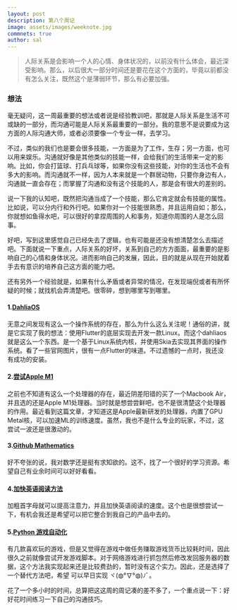 ```yaml
---
layout: post
description: 第八个周记
image: assets/images/weeknote.jpg
commnets: true
author: sal
---
```


> 人际关系是会影响一个人的心情、身体状况的，以前没有什么体会，最近深受影响。那么，以后很大一部分时间还是要花在这个方面的，毕竟以前都没有怎么关注，既然这个是薄弱环节，那么有必要加强。

### 想法
毫无疑问，这一周最重要的想法或者说是经验教训吧，那就是人际关系是生活不可或缺的一部分，而沟通可能是人际关系最重要的一部分。我的意思不是说要成为这方面的人际沟通大师，或者必须要像一个专业一样，去学习。

不过，类似的我们也是要会很多技能，一方面是为了工作，生存；另一方面，也可以用来娱乐。沟通就好像是其他类似的技能一样，会给我们的生活带来一定的影响。比如，你会打篮球、打兵乓球等，如果你没有这些技能，对你的生活也不会有多大的影响。而沟通就不一样，因为人本来就是一个群居动物，只要你身边有人，沟通就一直会存在；而掌握了沟通和没有这个技能的人，那是会有很大的差别的。

说一下我的认知吧，既然把沟通当成了一个技能，那么它肯定就会有技能的属性。比如说，可以分内行和外行吧。如果你对一个技能很熟悉，并且运用自如；那么，你就想如鱼得水吧，可以很好的拿捏周围的人和事务，知道你周围的人是怎么回事。

好吧，写到这里感觉自己已经失去了逻辑，也有可能是还没有想清楚怎么去描述吧。下面就说一下重点，人际关系的好坏，关系到自己的方方面面，最重要的是影响自己的心情和身体状况。进而影响自己的发展，因此，目的就是从现在开始就着手去有意识的培养自己这方面的能力吧。

还有另外一个经验就是，如果有什么矛盾或者异常的情况，在发现端倪或者有所怀疑的时候；就找机会弄清楚吧。很零碎，想到哪里写到哪里。

#### 1.[DahliaOS](https://dahliaos.io/)
无意之间发现有这么一个操作系统的存在，那么为什么这么关注呢！通俗的讲，就是它实现了我的想法：使用Flutter的底层实现去开发一款Linux。而这个dahliaos就是这么一个东西。是一个基于Linux系统内核，并使用Skia去实现其界面的操作系统。看了一些官网图片，很有一点Flutter的味道。不过遗憾的一点时，我还没有成功的安装。

#### 2.[尝试Apple M1](https://link.medium.com/9jwFO2hYfqb)
之前也不知道有这么一个处理器的存在，最近阴差阳错的买了一个Macbook Air，并且选的还是Apple M1处理器。当时就是想尝尝鲜吧，也不是很清楚这个处理器的作用。最近看到这篇文章，才知道这是Apple最新研发的处理器，内置了GPU Metal核，可以加速ML的训练速度。虽然，我也不是什么专业的玩家，不过，这尝试一波还是很激动的。

#### 3.[Github Mathematics](https://github.com/dair-ai/Mathematics-for-ML)
好不夸张的说，我对数学还是挺有求知欲的。这不，找了一个很好的学习资源。希望自己有业余时间可以好好看看。

#### 4.[加快英语阅读方法](https://bionic-reading.com/)
加粗首字母就可以提高注意力，并且加快英语阅读的速度。这个也是很想尝试一下，有机会我还是希望可以把它整合到我自己的产品中去的。

#### 5.[Python 游戏自动化](https://zhuanlan.zhihu.com/p/361368871)
有几款喜欢玩的游戏，但是又觉得在游戏中做任务赚取游戏货币比较耗时间，因此很久之前就像尝试开发游戏脚本。对于网络游戏进行抓包然后修改发回服务器的数据，这个方法我实现起来还是比较费劲的，暂时没有这个实力。因此，还是选择了一个替代方法吧，希望 可以早日实现 ヾ(◍°∇°◍)ﾉﾞ。


花了一个多小时的时间，总算把这这周的周记凑的差不多了，一个重点说一下：好好花时间练习一下自己的沟通技巧。
